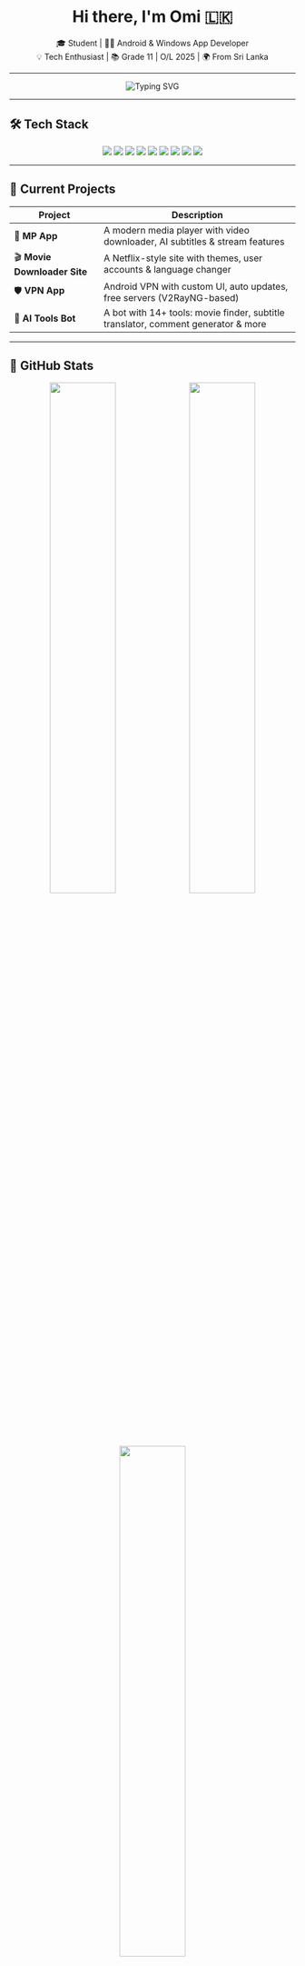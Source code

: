 <h1 align="center">Hi there, I'm Omi 🇱🇰</h1>
<p align="center">
  🎓 Student | 👨‍💻 Android & Windows App Developer <br>
  💡 Tech Enthusiast | 📚 Grade 11 | O/L 2025 | 🌍 From Sri Lanka
</p>

---

<p align="center">
  <img src="https://readme-typing-svg.demolab.com?font=Fira+Code&size=20&duration=2500&pause=1000&color=00F7FF&center=true&vCenter=true&multiline=true&width=700&lines=Hi+%F0%9F%91%8B+I'm+OmiyaBroo;Student+%7C+App+Developer+%7C+Tech+Lover;Creating+Cool+Stuff+with+Code;From+Sri+Lanka+%F0%9F%87%B1%F0%9F%87%9F;Welcome+to+my+GitHub+profile!" alt="Typing SVG" />
</p>

---

## 🛠️ Tech Stack

<p align="center">
  <img src="https://img.shields.io/badge/Java-ED8B00?style=for-the-badge&logo=java&logoColor=white"/>
  <img src="https://img.shields.io/badge/Python-3670A0?style=for-the-badge&logo=python&logoColor=white"/>
  <img src="https://img.shields.io/badge/HTML-E34F26?style=for-the-badge&logo=html5&logoColor=white"/>
  <img src="https://img.shields.io/badge/CSS-1572B6?style=for-the-badge&logo=css3&logoColor=white"/>
  <img src="https://img.shields.io/badge/JavaScript-FFD700?style=for-the-badge&logo=javascript&logoColor=black"/>
  <img src="https://img.shields.io/badge/React-61DAFB?style=for-the-badge&logo=react&logoColor=black"/>
  <img src="https://img.shields.io/badge/Windows-0078D6?style=for-the-badge&logo=windows&logoColor=white"/>
  <img src="https://img.shields.io/badge/Android-3DDC84?style=for-the-badge&logo=android&logoColor=white"/>
  <img src="https://img.shields.io/badge/VS%20Code-007ACC?style=for-the-badge&logo=visualstudiocode&logoColor=white"/>
</p>

---

## 🚧 Current Projects

| Project | Description |
|--------|-------------|
| 🎵 **MP App** | A modern media player with video downloader, AI subtitles & stream features |
| 🎬 **Movie Downloader Site** | A Netflix-style site with themes, user accounts & language changer |
| 🛡 **VPN App** | Android VPN with custom UI, auto updates, free servers (V2RayNG-based) |
| 🤖 **AI Tools Bot** | A bot with 14+ tools: movie finder, subtitle translator, comment generator & more |

---

## 🌟 GitHub Stats

<p align="center">
  <img src="https://github-readme-stats.vercel.app/api?username=OmiyaBroo&show_icons=true&theme=radical" width="48%"/>
  <img src="https://github-readme-streak-stats.herokuapp.com/?user=OmiyaBroo&theme=radical" width="48%"/>
  <img src="https://github-readme-stats.vercel.app/api/top-langs/?username=OmiyaBroo&layout=compact&theme=radical" width="48%"/>
</p>

---

## 🔥 Activity Graph

<p align="center">
  <img src="https://github-readme-activity-graph.vercel.app/graph?username=OmiyaBroo&theme=react-dark&hide_border=true&area=true"/>
</p>

---

## 📫 Connect with Me

<p align="center">
  <a href="https://www.youtube.com/@FilmeXLanka" target="_blank">
    <img src="https://img.shields.io/badge/YouTube-FilmeX%20Lanka-red?style=for-the-badge&logo=youtube&logoColor=white"/>
  </a>
  <a href="https://www.instagram.com/your_instagram" target="_blank">
    <img src="https://img.shields.io/badge/Instagram-%23E4405F?style=for-the-badge&logo=instagram&logoColor=white"/>
  </a>
  <a href="https://www.tiktok.com/@your_tiktok" target="_blank">
    <img src="https://img.shields.io/badge/TikTok-000000?style=for-the-badge&logo=tiktok&logoColor=white"/>
  </a>
  <a href="https://facebook.com/your_facebook" target="_blank">
    <img src="https://img.shields.io/badge/Facebook-1877F2?style=for-the-badge&logo=facebook&logoColor=white"/>
  </a>
  <a href="https://discord.gg/your_discord" target="_blank">
    <img src="https://img.shields.io/badge/Discord-5865F2?style=for-the-badge&logo=discord&logoColor=white"/>
  </a>
</p>

---

## 🎯 2025 Goals

- 🚀 Master **React** and frontend frameworks  
- 📱 Publish Android apps to the Play Store  
- 📺 Grow my YouTube channel – *FilmeX Lanka*  
- 🤖 Launch my **AI Assistant Bot** with smart tools  
- 🧠 Score A's in the **O/L Exam**

---

<p align="center">
  <img src="https://capsule-render.vercel.app/api?type=waving&color=0:00f7ff,100:7700ff&height=150&section=footer"/>
</p>
